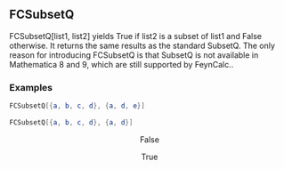 ##  FCSubsetQ 

FCSubsetQ[list1, list2]  yields True if list2 is a subset of list1 and False otherwise. It returns the same results as the standard SubsetQ. The only reason for introducing FCSubsetQ is that SubsetQ is not available in Mathematica 8 and 9, which are still supported by FeynCalc..

###  Examples 

```mathematica
FCSubsetQ[{a, b, c, d}, {a, d, e}] 
 
FCSubsetQ[{a, b, c, d}, {a, d}]
```

$$\text{False}$$

$$\text{True}$$